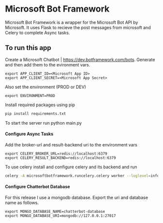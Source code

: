 # Microsoft Bot Framework
Microsoft Bot Framework is a wrapper for the Microsoft Bot API by Microsoft. It uses Flask to recieve the post messages from microsoft and Celery to complete Async tasks.

## To run this app
Create a Microsoft Chatbot | https://dev.botframework.com/bots. Generate <Microsoft App ID> and <Microsoft App Secret> then add them to the evironment vars.
```
export APP_CLIENT_ID=<Microsoft App ID>
export APP_CLIENT_SECRET=<Microsoft App Secret>
```
Also set the environment (PROD or DEV)
```
export ENVIRONMENT=PROD
```
Install required packages using pip
```sh
pip install requirements.txt
```
To start the server run python main.py
#### Configure Async Tasks
Add the broker-url and result-backend uri to the environment vars
```
export CELERY_BROKER_URL=redis://localhost:6379
export CELERY_RESULT_BACKEND=redis://localhost:6379
```
To use celery install and configure celery and its backend and run
```sh
celery -A microsoftbotframework.runcelery.celery worker --loglevel=info
```
#### Configure Chatterbot Database
For this release I use a mongodb database. Export the uri and database name as follows.
```
export MONGO_DATABASE_NAME=chatterbot-database
export MONGO_DATABASE_URI=mongodb://127.0.0.1:27017
```